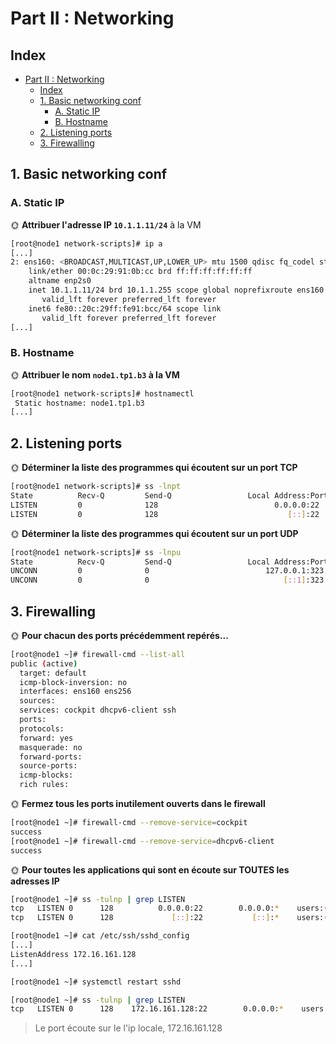 # Part II : Networking

## Index

- [Part II : Networking](#part-ii--networking)
  - [Index](#index)
  - [1. Basic networking conf](#1-basic-networking-conf)
    - [A. Static IP](#a-static-ip)
    - [B. Hostname](#b-hostname)
  - [2. Listening ports](#2-listening-ports)
  - [3. Firewalling](#3-firewalling)

## 1. Basic networking conf

### A. Static IP

🌞 **Attribuer l'adresse IP `10.1.1.11/24`** à la VM

```bash
[root@node1 network-scripts]# ip a
[...]
2: ens160: <BROADCAST,MULTICAST,UP,LOWER_UP> mtu 1500 qdisc fq_codel state UP group default qlen 1000
    link/ether 00:0c:29:91:0b:cc brd ff:ff:ff:ff:ff:ff
    altname enp2s0
    inet 10.1.1.11/24 brd 10.1.1.255 scope global noprefixroute ens160
       valid_lft forever preferred_lft forever
    inet6 fe80::20c:29ff:fe91:bcc/64 scope link 
       valid_lft forever preferred_lft forever
[...]
```

### B. Hostname

🌞 **Attribuer le nom `node1.tp1.b3` à la VM**

```bash
[root@node1 network-scripts]# hostnamectl
 Static hostname: node1.tp1.b3
[...]
 ```

## 2. Listening ports

🌞 **Déterminer la liste des programmes qui écoutent sur un port TCP**

```bash
[root@node1 network-scripts]# ss -lnpt
State          Recv-Q         Send-Q                 Local Address:Port                  Peer Address:Port         Process                                
LISTEN         0              128                          0.0.0.0:22                         0.0.0.0:*             users:(("sshd",pid=753,fd=3))         
LISTEN         0              128                             [::]:22                            [::]:*             users:(("sshd",pid=753,fd=4))
```

🌞 **Déterminer la liste des programmes qui écoutent sur un port UDP**

```bash
[root@node1 network-scripts]# ss -lnpu
State          Recv-Q         Send-Q                 Local Address:Port                 Peer Address:Port        Process                                  
UNCONN         0              0                          127.0.0.1:323                       0.0.0.0:*            users:(("chronyd",pid=670,fd=5))        
UNCONN         0              0                              [::1]:323                          [::]:*            users:(("chronyd",pid=670,fd=6))
```

## 3. Firewalling

🌞 **Pour chacun des ports précédemment repérés...**

```bash
[root@node1 ~]# firewall-cmd --list-all
public (active)
  target: default
  icmp-block-inversion: no
  interfaces: ens160 ens256
  sources: 
  services: cockpit dhcpv6-client ssh
  ports: 
  protocols: 
  forward: yes
  masquerade: no
  forward-ports: 
  source-ports: 
  icmp-blocks: 
  rich rules: 
```

🌞 **Fermez tous les ports inutilement ouverts dans le firewall**

```bash
[root@node1 ~]# firewall-cmd --remove-service=cockpit
success
[root@node1 ~]# firewall-cmd --remove-service=dhcpv6-client
success
```
🌞 **Pour toutes les applications qui sont en écoute sur TOUTES les adresses IP**

```bash
[root@node1 ~]# ss -tulnp | grep LISTEN
tcp   LISTEN 0      128          0.0.0.0:22        0.0.0.0:*    users:(("sshd",pid=753,fd=3))   
tcp   LISTEN 0      128             [::]:22           [::]:*    users:(("sshd",pid=753,fd=4))
```

```bash
[root@node1 ~]# cat /etc/ssh/sshd_config
[...]
ListenAddress 172.16.161.128
[...]

[root@node1 ~]# systemctl restart sshd
```

```bash
[root@node1 ~]# ss -tulnp | grep LISTEN
tcp   LISTEN 0      128    172.16.161.128:22        0.0.0.0:*    users:(("sshd",pid=1477,fd=3))  
```
> Le port écoute sur le l'ip locale, 172.16.161.128